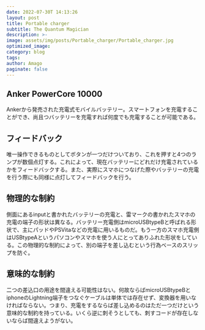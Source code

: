 ```yaml
---
date: 2022-07-30T 14:13:26
layout: post
title: Portable charger
subtitle: The Quantum Magician
description: >-
image: assets/img/posts/Portable_charger/Portable_charger.jpg
optimized_image: 
category: blog
tags: 
author: Amago
paginate: false
---
```


## Anker PowerCore 10000

Ankerから発売された充電式モバイルバッテリー。スマートフォンを充電することができ、尚且つバッテリーを充電すれば何度でも充電することが可能である。

## フィードバック

唯一操作できるものとしてボタンが一つだけついており、これを押すと4つのランプが数個点灯する。これによって、現在バッテリーにどれだけ充電されているかをフィードバックする。また、実際にスマホにつなげた際やバッテリーの充電を行う際にも同様に点灯してフィードバックを行う。

## 物理的な制約

側面にあるinputと書かれたバッテリーの充電と、雷マークの書かれたスマホの充電の端子の形状は異なる。バッテリー充電側はmicroUSBtypeBと呼ばれる形状で、主にパッドやPSVitaなどの充電に用いるものだ。もう一方のスマホ充電側はUSBtypeAというパソコンやスマホを使う人にとってありふれた形状をしている。この物理的な制約によって、別の端子を差し込むという行為ベースのスリップを防ぐ。

## 意味的な制約

二つの差込口の用途を間違える可能性はない。何故ならばmicroUSBtypeBとiphoneのLightning端子をつなぐケーブルは単体では存在せず、変換器を用いなければならない。つまり、充電をするならば差し込めるのはただ一つだけという意味的な制約を持っている。いくら逆に刺そうとしても、刺すコードが存在しないならば間違えようがない。